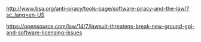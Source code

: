 http://www.bsa.org/anti-piracy/tools-page/software-piracy-and-the-law/?sc_lang=en-US

https://opensource.com/law/14/7/lawsuit-threatens-break-new-ground-gpl-and-software-licensing-issues

